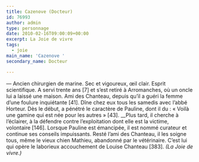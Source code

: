 ```yaml
---
title: Cazenove (Docteur)
id: 76993
author: admin
type: personnage
date: 2010-02-16T09:00:09+00:00
excerpt: La Joie de vivre
tags:
  - joie
main_name: 'Cazenove '
secondary_name: Docteur

---
```

— Ancien chirurgien de marine. Sec et vigoureux, œil clair. Esprit scientifique. A servi trente ans [7] et s&rsquo;est retiré à Arromanches, où un oncle lui a laissé une maison. Ami des Chanteau, depuis qu&rsquo;il a guéri la femme d&rsquo;une foulure inquiétante [41]. Dîne chez eux tous les samedis avec l&rsquo;abbé Horteur. Dès le début, a pénétré le caractère de Pauline, dont il du : « Voilà une gamine qui est née pour les autres » [43]. __Plus tard, il cherche à l&rsquo;éclairer, à la défendre contre l&rsquo;exploitation dont elle est la victime, volontaire [146]. Lorsque Pauline est émancipée, il est nommé curateur et continue ses conseils impuissants. Resté l&rsquo;ami des Chanteau, il les soigne tous, même le vieux chien Mathieu, abandonné par le vétérinaire. C&rsquo;est lui qui opère le laborieux accouchement de Louise Chanteau [383]. _(La Joie de vivre.)_